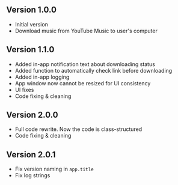 ## Version 1.0.0
- Initial version
- Download music from YouTube Music to user's computer

## Version 1.1.0
- Added in-app notification text about downloading status
- Added function to automatically check link before downloading
- Added in-app logging
- App window now cannot be resized for UI consistency
- UI fixes
- Code fixing & cleaning

## Version 2.0.0
- Full code rewrite. Now the code is class-structured
- Code fixing & cleaning

## Version 2.0.1
- Fix version naming in `app.title`
- Fix log strings